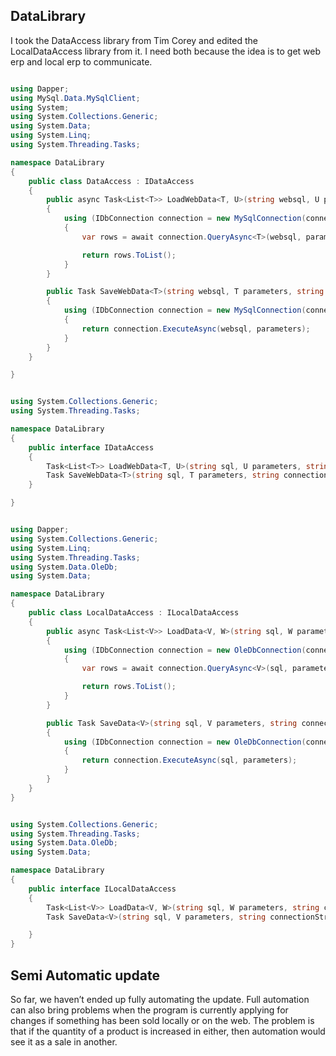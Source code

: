 ## DataLibrary

I took the DataAccess library from Tim Corey and edited the LocalDataAccess library from it. I need both because the idea is to get web erp and local erp to communicate.
```csharp

using Dapper;
using MySql.Data.MySqlClient;
using System;
using System.Collections.Generic;
using System.Data;
using System.Linq;
using System.Threading.Tasks;

namespace DataLibrary
{
    public class DataAccess : IDataAccess
    {
        public async Task<List<T>> LoadWebData<T, U>(string websql, U parameters, string connectionString)
        {
            using (IDbConnection connection = new MySqlConnection(connectionString))
            {
                var rows = await connection.QueryAsync<T>(websql, parameters);

                return rows.ToList();
            }
        }

        public Task SaveWebData<T>(string websql, T parameters, string connectionString)
        {
            using (IDbConnection connection = new MySqlConnection(connectionString))
            {
                return connection.ExecuteAsync(websql, parameters);
            }
        }
    }

}


using System.Collections.Generic;
using System.Threading.Tasks;

namespace DataLibrary
{
    public interface IDataAccess
    {
        Task<List<T>> LoadWebData<T, U>(string sql, U parameters, string connectionString);
        Task SaveWebData<T>(string sql, T parameters, string connectionString);
    }

}


using Dapper;
using System.Collections.Generic;
using System.Linq;
using System.Threading.Tasks;
using System.Data.OleDb;
using System.Data;

namespace DataLibrary
{
    public class LocalDataAccess : ILocalDataAccess
    {
        public async Task<List<V>> LoadData<V, W>(string sql, W parameters, string connectionString)
        {
            using (IDbConnection connection = new OleDbConnection(connectionString))
            {
                var rows = await connection.QueryAsync<V>(sql, parameters);

                return rows.ToList();
            }
        }

        public Task SaveData<V>(string sql, V parameters, string connectionString)
        {
            using (IDbConnection connection = new OleDbConnection(connectionString))
            {
                return connection.ExecuteAsync(sql, parameters);
            }
        }
    }
}


using System.Collections.Generic;
using System.Threading.Tasks;
using System.Data.OleDb;
using System.Data;

namespace DataLibrary
{
    public interface ILocalDataAccess
    {
        Task<List<V>> LoadData<V, W>(string sql, W parameters, string connectionString);
        Task SaveData<V>(string sql, V parameters, string connectionString);

    }
}

```
## Semi Automatic update

So far, we haven’t ended up fully automating the update. Full automation can also bring problems when the program is currently applying for changes if something has been sold locally or on the web. The problem is that if the quantity of a product is increased in either, then automation would see it as a sale in another.
